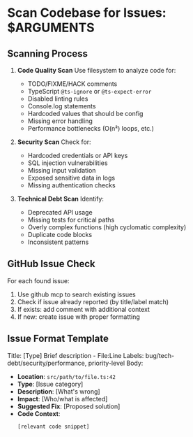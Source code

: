 # Scan Codebase for Issues: $ARGUMENTS

## Scanning Process

1. **Code Quality Scan**
   Use filesystem to analyze code for:
   - TODO/FIXME/HACK comments
   - TypeScript `@ts-ignore` or `@ts-expect-error`
   - Disabled linting rules
   - Console.log statements
   - Hardcoded values that should be config
   - Missing error handling
   - Performance bottlenecks (O(n²) loops, etc.)

2. **Security Scan**
   Check for:
   - Hardcoded credentials or API keys
   - SQL injection vulnerabilities
   - Missing input validation
   - Exposed sensitive data in logs
   - Missing authentication checks

3. **Technical Debt Scan**
   Identify:
   - Deprecated API usage
   - Missing tests for critical paths
   - Overly complex functions (high cyclomatic complexity)
   - Duplicate code blocks
   - Inconsistent patterns

## GitHub Issue Check

For each found issue:
1. Use github mcp to search existing issues
2. Check if issue already reported (by title/label match)
3. If exists: add comment with additional context
4. If new: create issue with proper formatting

## Issue Format Template

Title: [Type] Brief description - File:Line
Labels: bug/tech-debt/security/performance, priority-level
Body:
- **Location**: `src/path/to/file.ts:42`
- **Type**: [Issue category]
- **Description**: [What's wrong]
- **Impact**: [Who/what is affected]
- **Suggested Fix**: [Proposed solution]
- **Code Context**:
  ```typescript
  [relevant code snippet]
  ```